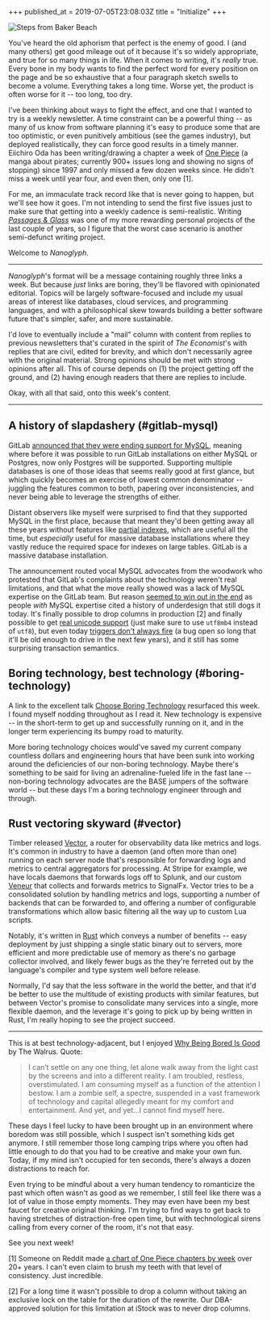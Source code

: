 +++
published_at = 2019-07-05T23:08:03Z
title = "Initialize"
+++

![Steps from Baker Beach](/assets/images/nanoglyphs/001-beginning/steps@2x.jpg)

You've heard the old aphorism that perfect is the enemy of
good. I (and many others) get good mileage out of it
because it's so widely appropriate, and true for so many
things in life. When it comes to writing, it's _really_
true. Every bone in my body wants to find the perfect word
for every position on the page and be so exhaustive that a
four paragraph sketch swells to become a volume. Everything
takes a long time. Worse yet, the product is often worse
for it -- too long, too dry.

I've been thinking about ways to fight the effect, and one
that I wanted to try is a weekly newsletter. A time
constraint can be a powerful thing -- as many of us know
from software planning it's easy to produce some that are
too optimistic, or even punitively ambitious (see the games
industry), but deployed realistically, they can force good
results in a timely manner. Eiichiro Oda has been
writing/drawing a chapter a week of [One Piece][onepiece]
(a manga about pirates; currently 900+ issues long and
showing no signs of stopping) since 1997 and only missed a
few dozen weeks since. He didn't miss a week until year
four, and even then, only one [1].

For me, an immaculate track record like that is never going
to happen, but we'll see how it goes. I'm not intending to
send the first five issues just to make sure that getting
into a weekly cadence is semi-realistic. Writing [_Passages
& Glass_](/newsletter) was one of my more rewarding
personal projects of the last couple of years, so I figure
that the worst case scenario is another semi-defunct
writing project.

Welcome to _Nanoglyph_.

---

_Nanoglyph_'s format will be a message containing roughly
three links a week. But because _just_ links are boring,
they'll be flavored with opinionated editorial. Topics will
be largely software-focused and include my usual areas of
interest like databases, cloud services, and programming
languages, and with a philosophical skew towards building a
better software future that's simpler, safer, and more
sustainable.

I'd love to eventually include a "mail" column with content
from replies to previous newsletters that's curated in the
spirit of _The Economist_'s with replies that are civil,
edited for brevity, and which don't necessarily agree with
the original material. Strong opinions should be met with
strong opinions after all. This of course depends on (1)
the project getting off the ground, and (2) having enough
readers that there are replies to include.

Okay, with all that said, onto this week's content.

---

## A history of slapdashery (#gitlab-mysql)

GitLab [announced that they were ending support for
MySQL][gitlabmysql], meaning where before it was possible
to run GitLab installations on either MySQL or Postgres,
now only Postgres will be supported. Supporting multiple
databases is one of those ideas that seems really good at
first glance, but which quickly becomes an exercise of
lowest common denominator -- juggling the features common
to both, papering over inconsistencies, and never being
able to leverage the strengths of either.

Distant observers like myself were surprised to find that
they supported MySQL in the first place, because that meant
they'd been getting away all these years without features
like [partial indexes][partial], which are useful all the
time, but _especially_ useful for massive database
installations where they vastly reduce the required space
for indexes on large tables. GitLab is a massive database
installation.

The announcement routed vocal MySQL advocates from the
woodwork who protested that GitLab's complaints about the
technology weren't real limitations, and that what the move
really showed was a lack of MySQL expertise on the GitLab
team. But reason [seemed to win out in the
end][mysqlcomment] as people _with_ MySQL expertise cited a
history of underdesign that still dogs it today. It's
finally possible to drop columns in production [2] and
finally possible to get [real unicode
support][mysqlunicode] (just make sure to use `utf8mb4`
instead of `utf8`), but even today [triggers don't always
fire][mysqltriggers] (a bug open so long that it'll be old
enough to drive in the next few years), and it still has
some surprising transaction semantics.

## Boring technology, best technology (#boring-technology)

A link to the excellent talk [Choose Boring
Technology][boring] resurfaced this week. I found myself
nodding throughout as I read it. New technology is
expensive -- in the short-term to get up and successfully
running on it, and in the longer term experiencing its
bumpy road to maturity.

More boring technology choices would've saved my current
company countless dollars and engineering hours that have
been sunk into working around the deficiencies of our
non-boring technology. Maybe there's something to be said
for living an adrenaline-fueled life in the fast lane --
non-boring technology advocates are the BASE jumpers of the
software world -- but these days I'm a boring technology
engineer through and through.

## Rust vectoring skyward (#vector)

Timber released [Vector][vector], a router for
observability data like metrics and logs. It's common in
industry to have a daemon (and often more than one) running
on each server node that's responsible for forwarding logs
and metrics to central aggregators for processing. At
Stripe for example, we have locals daemons that forwards
logs off to Splunk, and our custom [Veneur][veneur] that
collects and forwards metrics to SignalFx. Vector tries to
be a consolidated solution by handling metrics and logs,
supporting a number of backends that can be forwarded to,
and offering a number of configurable transformations which
allow basic filtering all the way up to custom Lua scripts.

Notably, it's written in [Rust][rust] which conveys a
number of benefits -- easy deployment by just shipping a
single static binary out to servers, more efficient and
more predictable use of memory as there's no garbage
collector involved, and likely fewer bugs as the they're
ferreted out by the language's compiler and type system
well before release.

Normally, I'd say that the less software in the world the
better, and that it'd be better to use the multitude of
existing products with similar features, but between
Vector's promise to consolidate many services into a
single, more flexible daemon, and the leverage it's going
to pick up by being written in Rust, I'm really hoping to
see the project succeed.

---

This is at best technology-adjacent, but I enjoyed [Why
Being Bored Is Good][boredisgood] by The Walrus. Quote:

> I can’t settle on any one thing, let alone walk away from
> the light cast by the screens and into a different
> reality. I am troubled, restless, overstimulated. I am
> consuming myself as a function of the attention I bestow.
> I am a zombie self, a spectre, suspended in a vast
> framework of technology and capital allegedly meant for
> my comfort and entertainment. And yet, and yet…I cannot
> find myself here.

These days I feel lucky to have been brought up in an
environment where boredom was still possible, which I
suspect isn't something kids get anymore. I still remember
those long camping trips where you often had little enough
to do that you had to be creative and make your own fun.
Today, if my mind isn't occupied for ten seconds, there's
always a dozen distractions to reach for.

Even trying to be mindful about a very human tendency to
romanticize the past which often wasn't as good as we
remember, I still feel like there was a lot of value in
those empty moments. They may even have been my best faucet
for creative original thinking. I'm trying to find ways to
get back to having stretches of distraction-free open time,
but with technological sirens calling from every corner of
the room, it's not that easy.

See you next week!

[1] Someone on Reddit made [a chart of One Piece chapters
by week][onepiecechart] over 20+ years. I can't even claim
to brush my teeth with that level of consistency. Just
incredible.

[2] For a long time it wasn't possible to drop a column
without taking an exclusive lock on the table for the
duration of the rewrite. Our DBA-approved solution for this
limitation at iStock was to never drop columns.

[boredisgood]: https://thewalrus.ca/why-being-bored-is-good/
[boring]: http://boringtechnology.club/
[gitlabmysql]: https://about.gitlab.com/2019/06/27/removing-mysql-support/
[mysqlcomment]: https://news.ycombinator.com/item?id=20345204
[mysqltriggers]: https://bugs.mysql.com/bug.php?id=11472
[mysqlunicode]: https://medium.com/@adamhooper/in-mysql-never-use-utf8-use-utf8mb4-11761243e434
[onepiece]: https://en.wikipedia.org/wiki/One_Piece
[onepiecechart]: https://i.redd.it/l7leyqae5hy01.png
[partial]: https://www.postgresql.org/docs/current/indexes-partial.html
[rust]: https://www.rust-lang.org/
[vector]: https://github.com/timberio/vector
[veneur]: https://github.com/stripe/veneur
